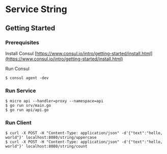 # Service String

## Getting Started

### Prerequisites

Install Consul
[https://www.consul.io/intro/getting-started/install.html](https://www.consul.io/intro/getting-started/install.html)

Run Consul
```
$ consul agent -dev
```

### Run Service

```
$ micro api --handler=proxy --namespace=api
$ go run srv/main.go
$ go run api/api.go
```

### Run Client

```
$ curl -X POST -H "Content-Type: application/json" -d'{"text":"hello, world"}' localhost:8080/string/uppercase
$ curl -X POST -H "Content-Type: application/json" -d'{"text":"hello, world"}' localhost:8080/string/count
```